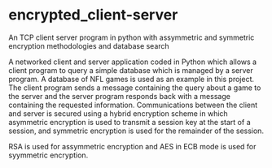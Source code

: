 # encrypted_client-server
An TCP client server program in python with assymmetric and symmetric encryption methodologies and database search

A networked client and server application coded in Python which allows a client program to query a simple database which is managed by a server program. A database of NFL games is used as an example in this project. The client program sends a message containing the query about a game to the server and the server program responds back with a message containing the requested information. Communications between the client and server is secured using a hybrid encryption scheme in which asymmetric encryption is used to transmit a session key at the start of a session, and symmetric encryption is used for the remainder of the session.

RSA is used for assymmetric encryption and AES in ECB mode is used for syymmetric encryption.

